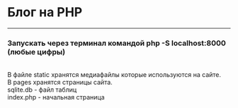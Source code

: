 # Блог на PHP
---
### Запускать через терминал командой php -S localhost:8000 (любые цифры)
<br>
В файле static хранятся медиафайлы которые используются на сайте.
<br>
В pages хранятся страницы сайта.
<br>
sqlite.db - файл таблиц
<br>
index.php - начальная страница
<br>

